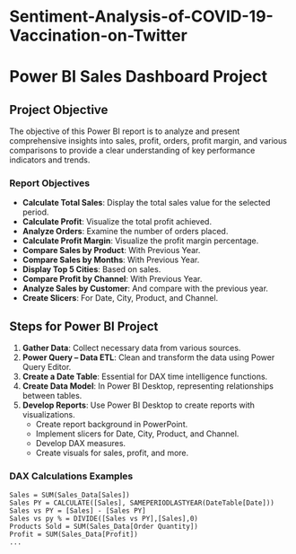 # Sentiment-Analysis-of-COVID-19-Vaccination-on-Twitter
# Power BI Sales Dashboard Project

## Project Objective
The objective of this Power BI report is to analyze and present comprehensive insights into sales, profit, orders, profit margin, and various comparisons to provide a clear understanding of key performance indicators and trends.

### Report Objectives
- **Calculate Total Sales**: Display the total sales value for the selected period.
- **Calculate Profit**: Visualize the total profit achieved.
- **Analyze Orders**: Examine the number of orders placed.
- **Calculate Profit Margin**: Visualize the profit margin percentage.
- **Compare Sales by Product**: With Previous Year.
- **Compare Sales by Months**: With Previous Year.
- **Display Top 5 Cities**: Based on sales.
- **Compare Profit by Channel**: With Previous Year.
- **Analyze Sales by Customer**: And compare with the previous year.
- **Create Slicers**: For Date, City, Product, and Channel.

## Steps for Power BI Project
1. **Gather Data**: Collect necessary data from various sources.
2. **Power Query – Data ETL**: Clean and transform the data using Power Query Editor.
3. **Create a Date Table**: Essential for DAX time intelligence functions.
4. **Create Data Model**: In Power BI Desktop, representing relationships between tables.
5. **Develop Reports**: Use Power BI Desktop to create reports with visualizations.
    - Create report background in PowerPoint.
    - Implement slicers for Date, City, Product, and Channel.
    - Develop DAX measures.
    - Create visuals for sales, profit, and more.

### DAX Calculations Examples
```dax
Sales = SUM(Sales_Data[Sales])
Sales PY = CALCULATE([Sales], SAMEPERIODLASTYEAR(DateTable[Date]))
Sales vs PY = [Sales] - [Sales PY]
Sales vs py % = DIVIDE([Sales vs PY],[Sales],0)
Products Sold = SUM(Sales_Data[Order Quantity])
Profit = SUM(Sales_Data[Profit])
...
